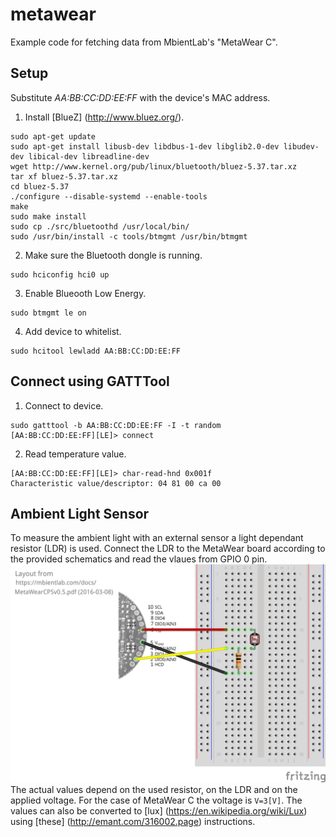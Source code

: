 # metawear
Example code for fetching data from MbientLab's "MetaWear C".


## Setup
Substitute *AA:BB:CC:DD:EE:FF* with the device's MAC address.

1. Install [BlueZ] (http://www.bluez.org/).
 ```
 sudo apt-get update
 sudo apt-get install libusb-dev libdbus-1-dev libglib2.0-dev libudev-dev libical-dev libreadline-dev
 wget http://www.kernel.org/pub/linux/bluetooth/bluez-5.37.tar.xz
 tar xf bluez-5.37.tar.xz
 cd bluez-5.37
 ./configure --disable-systemd --enable-tools
 make
 sudo make install
 sudo cp ./src/bluetoothd /usr/local/bin/
 sudo /usr/bin/install -c tools/btmgmt /usr/bin/btmgmt
 ```
 
2. Make sure the Bluetooth dongle is running.
 ```
 sudo hciconfig hci0 up
 ```
 
3. Enable Blueooth Low Energy.
 ```
 sudo btmgmt le on
 ```
 
4. Add device to whitelist.
 ```
 sudo hcitool lewladd AA:BB:CC:DD:EE:FF
 ```

## Connect using GATTTool

1. Connect to device.
  ```
  sudo gatttool -b AA:BB:CC:DD:EE:FF -I -t random
  [AA:BB:CC:DD:EE:FF][LE]> connect
  ```

2. Read temperature value.
  ```
  [AA:BB:CC:DD:EE:FF][LE]> char-read-hnd 0x001f
  Characteristic value/descriptor: 04 81 00 ca 00
  ```

## Ambient Light Sensor
To measure the ambient light with an external sensor a light dependant resistor (LDR) is used. Connect the LDR to the MetaWear board according to the provided schematics and read the vlaues from GPIO 0 pin.
![Connect external LDR to MetaWear C](ambient_light_layout.png?raw=true "LDR Schematics")
The actual values depend on the used resistor, on the LDR and on the applied voltage. For the case of MetaWear C the voltage is `V=3[V]`. The values can also be converted to [lux] (https://en.wikipedia.org/wiki/Lux) using [these] (http://emant.com/316002.page) instructions.
